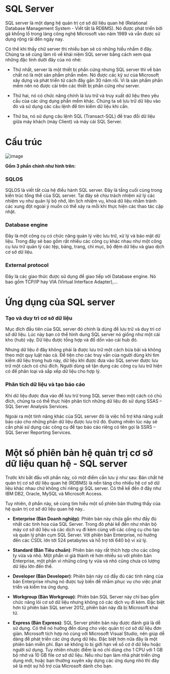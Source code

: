 # SQL Server

SQL server là một dạng hệ quản trị cơ sở dữ liệu quan hệ (Relational Database Management System - Viết tắt là RDBMS). Nó được phát triển bởi gã khổng lồ trong làng công nghệ Microsoft vào năm 1989 và vẫn được sử dụng rộng rãi đến ngày nay. 

Có thể khi thấy chữ server thì nhiều bạn sẽ có những hiểu nhầm ở đây. Chúng ta sẽ cùng làm rõ về khái niệm SQL server bằng cách xem qua những đặc tính dưới đây của nó nhé:

+ Thứ nhất, server là một thiết bị phần cứng nhưng SQL server thì về bản chất nó là một sản phẩm phần mềm. Nó được các kỹ sư của Microsoft xây dựng và phát triển tử cách đây gần 30 năm rồi. Vì là sản phẩm phần mềm nên nó được cài trên các thiết bị phần cứng như server.

+ Thứ hai, nó có chức năng chính là lưu trữ và truy xuất dữ liệu theo yêu cầu của các ứng dụng phần mềm khác. Chúng ta sẽ lưu trữ dữ liệu vào đó và sử dụng các câu lệnh để tìm kiếm dữ liệu khi cần.

+ Thứ ba, nó sử dụng câu lệnh SQL (Transact-SQL) để trao đổi dữ liệu giữa máy khách (máy Client) và máy cài SQL Server.

# Cấu trúc

![image](https://user-images.githubusercontent.com/111721629/190962406-a28b2959-66af-472a-8a4d-ba20853c25f2.png)

**Gồm 3 phần chính như hình trên:**

### SQLOS

SQLOS là viết tắt của hệ điều hành SQL server. Đây là tầng cuối cùng trong kiến trúc tổng thể của SQL server. Tại đây sẽ chịu trách nhiệm xử lý các nhiệm vụ như quản lý bộ nhớ, lên lịch nhiệm vụ, khoá dữ liệu nhằm tránh các xung đột ngoài ý muốn có thể xảy ra mỗi khi thực hiện các thao tác cập nhật.

### Database engine

Đây là một công cụ có chức năng quản lý việc lưu trữ, xử lý và bảo mật dữ liệu. Trong đây sẽ bao gồm rất nhiều các công cụ khác nhau như một công cụ lưu trữ quản lý các tệp, bảng, trang, chỉ mục, bộ đệm dữ liệu và giao dịch cơ sở dữ liệu. 

### External protocol

Đây là các giao thức được sử dụng để giao tiếp với Database engine. Nó bao gồm TCP/IP hay VIA (Virtual Interface Adapter),...

# Ứng dụng của SQL server

### Tạo và duy trì cơ sở dữ liệu

Mục đích đầu tiên của SQL server đó chính là dùng để lưu trữ và duy trì cơ sở dữ liệu. Lúc này bạn có thể hình dung SQL server nó giống như một cái kho (hub) vậy. Dữ liệu được tổng hợp và đổ dồn vào cái hub đó. 

Nhưng dữ liệu ở đây không phải là được lưu trữ một cách bừa bãi và không theo một quy luật nào cả. Để tiện cho các truy vấn của người dùng khi tìm kiếm dữ liệu trong hub này, dữ liệu khi được đưa vào SQL server được lưu trữ một cách có chủ đích. Người dùng sẽ tận dụng các công cụ lưu trữ hiện có để phân loại và sắp xếp dữ liệu cho hợp lý. 

### Phân tích dữ liệu và tạo báo cáo

Khi dữ liệu được đưa vào để lưu trữ trong SQL server theo một cách có chủ đích, chúng ta có thể thực hiện phân tích những dữ liệu đó sử dụng SSAS – SQL Server Analysis Services.

Ngoài ra một tính năng khác của SQL server đó là việc hỗ trợ khả năng xuất báo cáo cho những phần dữ liệu được lưu trữ đó. Đương nhiên lúc này sẽ cần phải sử dụng các công cụ để tạo báo cáo riêng có tên gọi là SSRS – SQL Server Reporting Services. 

# Một số phiên bản hệ quản trị cơ sở dữ liệu quan hệ  - SQL server

Trước khi bắt đầu với phần này, có một điểm cần lưu ý như sau: Bản chất hệ quản trị cơ sở dữ liệu quan hệ (RDBMS) là nền tảng cho nhiều hệ cơ sở dữ liệu khác nhau chứ không chỉ riêng gì SQL server. Có thể kể đến ở đây như IBM DB2, Oracle, MySQL và Microsoft Access. 

Tuy nhiên, ở phần này, sẽ cùng tìm hiểu một số phiên bản thường thấy của hệ quản trị cơ sở dữ liệu quan hệ này.. 

+ **Enterprise (Bản Doanh nghiệp)**: Phiên bản này chứa gần như đầy đủ nhất các tinh hoa của SQL Server. Trong đó phải kể đến như nhân bộ máy cơ sở dữ liệu và các dịch vụ đi kèm cùng với các công cụ cho tạo và quản lý phân cụm SQL Server. Với phiên bản Enterprise, nó hướng đến các CSDL lớn tới 524 petabytes và hỗ trợ tới 640 bộ vi xử lý.

+ **Standard (Bản Tiêu chuẩn)**: Phiên bản này rất thích hợp cho các công ty vừa và nhỏ. Một phần vì giá thành rẻ hơn nhiều so với phiên bản Enterprise, một phần vì những công ty vừa và nhỏ cũng chưa có lượng dữ liệu lớn đến thế.

+ **Developer (Bản Developer)**: Phiên bản này có đầy đủ các tính năng của bản Enterprise nhưng nó được tuỳ biến để nhằm phục vụ cho việc phát triển và kiểm tra ứng dụng. 

+ **Workgroup (Bản Workgroup)**: Phiên bản SQL Server này chỉ bao gồm chức năng lõi cơ sở dữ liệu nhưng không có các dịch vụ đi kèm. Đặc biệt hơn từ phiên bản SQL server 2012, phiên bản này đã bị Microsoft khai tử. 

+ **Express (Bản Express)**: SQL Server phiên bản này được đánh giá là dễ sử dụng. Có thể nó hướng đến dùng cho việc quản trị cơ sở dữ liệu đơn giản. Microsoft tích hợp nó cùng với Microsoft Visual Studio, nên giúp dễ dàng để phát triển các ứng dụng dữ liệu. Đặc biệt hơn nữa đây là một phiên bản miễn phí. Bạn sẽ không lo bị giới hạn về số cơ ở dữ liệu hoặc người sử dụng. Tuy nhiên nhược điểm là  nó chỉ dùng cho 1 CPU với 1 GB bộ nhớ và 10 GB file cơ sở dữ liệu. Nếu như bạn làm nhà phát triển ứng dụng mới, hoặc bạn thường xuyên xây dựng các ứng dụng nhỏ thì đây sẽ là một sự hỗ trợ của Microsoft dành cho bạn. 
